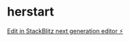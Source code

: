 # herstart

[Edit in StackBlitz next generation editor ⚡️](https://stackblitz.com/~/github.com/ZhangYu-zjut/herstart)